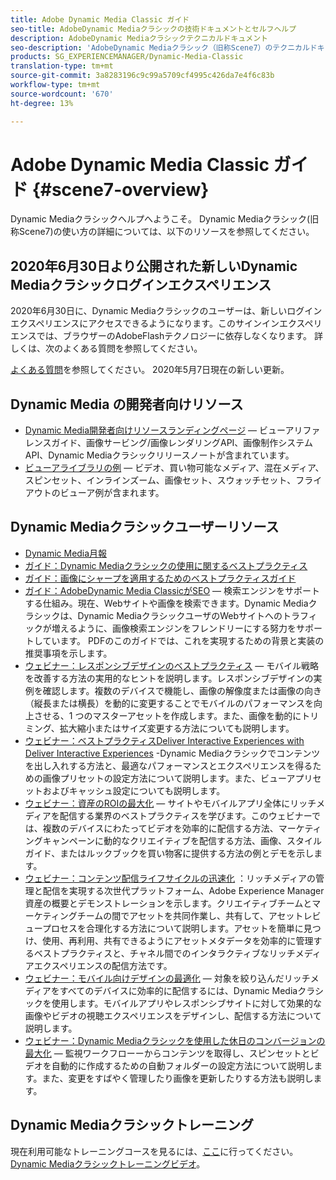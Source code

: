 ```yaml
---
title: Adobe Dynamic Media Classic ガイド
seo-title: AdobeDynamic Mediaクラシックの技術ドキュメントとセルフヘルプ
description: AdobeDynamic Mediaクラシックテクニカルドキュメント
seo-description: 'AdobeDynamic Mediaクラシック（旧称Scene7）のテクニカルドキュメント、リリースノートおよびセルフヘルプ資料 '
products: SG_EXPERIENCEMANAGER/Dynamic-Media-Classic
translation-type: tm+mt
source-git-commit: 3a8283196c9c99a5709cf4995c426da7e4f6c83b
workflow-type: tm+mt
source-wordcount: '670'
ht-degree: 13%

---
```



# Adobe Dynamic Media Classic ガイド {#scene7-overview}

Dynamic Mediaクラシックヘルプへようこそ。 Dynamic Mediaクラシック(旧称Scene7)の使い方の詳細については、以下のリソースを参照してください。

## 2020年6月30日より公開された新しいDynamic Mediaクラシックログインエクスペリエンス

2020年6月30日に、Dynamic Mediaクラシックのユーザーは、新しいログインエクスペリエンスにアクセスできるようになります。このサインインエクスペリエンスでは、ブラウザーのAdobeFlashテクノロジーに依存しなくなります。 詳しくは、次のよくある質問を参照してください。

[よくある質問](new-ui-2020.md)を参照してください。 2020年5月7日現在の新しい更新。

## Dynamic Media の開発者向けリソース

* [Dynamic Media開発者向けリソースランディングページ](https://docs.adobe.com/content/help/en/dynamic-media-developer-resources/landing/home.html)  — ビューアリファレンスガイド、画像サービング/画像レンダリングAPI、画像制作システムAPI、Dynamic Mediaクラシックリリースノートが含まれています。
* [ビューアライブラリの例](https://landing.adobe.com/en/na/dynamic-media/ctir-2755/live-demos.html)  — ビデオ、買い物可能なメディア、混在メディア、スピンセット、インラインズーム、画像セット、スウォッチセット、フライアウトのビューア例が含まれます。

## Dynamic Mediaクラシックユーザーリソース

* [Dynamic Media月報](dynamic-media-newsletter.md)
* [ガイド：Dynamic Mediaクラシックの使用に関するベストプラクティス](https://www.adobe.com/content/dam/www/us/en/marketing/experience-manager-assets/dynamic-media/adobe-dynamic-media-classic-best-practices-guide.pdf)
* [ガイド：画像にシャープを適用するためのベストプラクティスガイド](/help/assets/s7_sharpening_images.pdf)
* [ガイド：AdobeDynamic Media ClassicがSEO](/help/assets/s7_seo.pdf)  — 検索エンジンをサポートする仕組み。現在、Webサイトや画像を検索できます。Dynamic Mediaクラシックは、Dynamic MediaクラシックユーザのWebサイトへのトラフィックが増えるように、画像検索エンジンをフレンドリーにする努力をサポートしています。 PDFのこのガイドでは、これを実現するための背景と実装の推奨事項を示します。
* [ウェビナー：レスポンシブデザインのベストプラクティス](http://offers.adobe.com/en/na/marketing/landings/_40458_responsive_design_live_on_demand_webinar.html)  — モバイル戦略を改善する方法の実用的なヒントを説明します。レスポンシブデザインの実例を確認します。複数のデバイスで機能し、画像の解像度または画像の向き（縦長または横長）を動的に変更することでモバイルのパフォーマンスを向上させる、1 つのマスターアセットを作成します。また、画像を動的にトリミング、拡大縮小またはサイズ変更する方法についても説明します。
* [ウェビナー：ベストプラクティスDeliver Interactive Experiences with Deliver Interactive Experiences](http://seminars.adobeconnect.com/p7wb8ej3u6d/)  -Dynamic Mediaクラシックでコンテンツを出し入れする方法と、最適なパフォーマンスとエクスペリエンスを得るための画像プリセットの設定方法について説明します。また、ビューアプリセットおよびキャッシュ設定についても説明します。
* [ウェビナー：資産のROIの最大化](https://adobecustomersuccess.adobeconnect.com/p5ar3hfrrec/?launcher=false&amp;fcsContent=true&amp;pbMode=normal&amp;proto=true)  — サイトやモバイルアプリ全体にリッチメディアを配信する業界のベストプラクティスを学びます。このウェビナーでは、複数のデバイスにわたってビデオを効率的に配信する方法、マーケティングキャンペーンに動的なクリエイティブを配信する方法、画像、スタイルガイド、またはルックブックを買い物客に提供する方法の例とデモを示します。
* [ウェビナー：コンテンツ配信ライフサイクルの迅速化](https://adobecustomersuccess.adobeconnect.com/p88ducm9pqv/) ：リッチメディアの管理と配信を実現する次世代プラットフォーム、Adobe Experience Manager資産の概要とデモンストレーションを示します。クリエイティブチームとマーケティングチームの間でアセットを共同作業し、共有して、アセットレビュープロセスを合理化する方法について説明します。アセットを簡単に見つけ、使用、再利用、共有できるようにアセットメタデータを効率的に管理するベストプラクティスと、チャネル間でのインタラクティブなリッチメディアエクスペリエンスの配信方法です。
* [ウェビナー：モバイル向けデザインの最適化](https://adobecustomersuccess.adobeconnect.com/p6oqd3wydif/?launcher=false&amp;fcsContent=true&amp;pbMode=normal&amp;proto=true)  — 対象を絞り込んだリッチメディアをすべてのデバイスに効率的に配信するには、Dynamic Mediaクラシックを使用します。モバイルアプリやレスポンシブサイトに対して効果的な画像やビデオの視聴エクスペリエンスをデザインし、配信する方法について説明します。
* [ウェビナー：Dynamic Mediaクラシックを使用した休日のコンバージョンの最大化](https://adobecustomersuccess.adobeconnect.com/p32n1yr85c9/?proto=true)  — 監視ワークフローーからコンテンツを取得し、スピンセットとビデオを自動的に作成するための自動フォルダーの設定方法について説明します。また、変更をすばやく管理したり画像を更新したりする方法も説明します。

## Dynamic Mediaクラシックトレーニング

現在利用可能なトレーニングコースを見るには、[ここ](http://training.adobe.com/training/courses.html#product=adobe-scene7)に行ってください。
[Dynamic Mediaクラシックトレーニングビデオ](/help/training-videos.md)。
